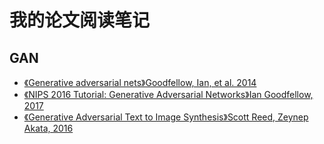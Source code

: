 # 我的论文阅读笔记

## GAN
- [《Generative adversarial nets》Goodfellow, Ian, et al. 2014](https://github.com/applenob/paper_note/blob/master/gan.ipynb)
- [《NIPS 2016 Tutorial: Generative Adversarial Networks》Ian Goodfellow, 2017](https://github.com/applenob/paper_note/blob/master/gan_tutorial.ipynb)
- [《Generative Adversarial Text to Image Synthesis》Scott Reed, Zeynep Akata, 2016](https://github.com/applenob/paper_note/blob/master/ga-txt2i-syn.ipynb)


